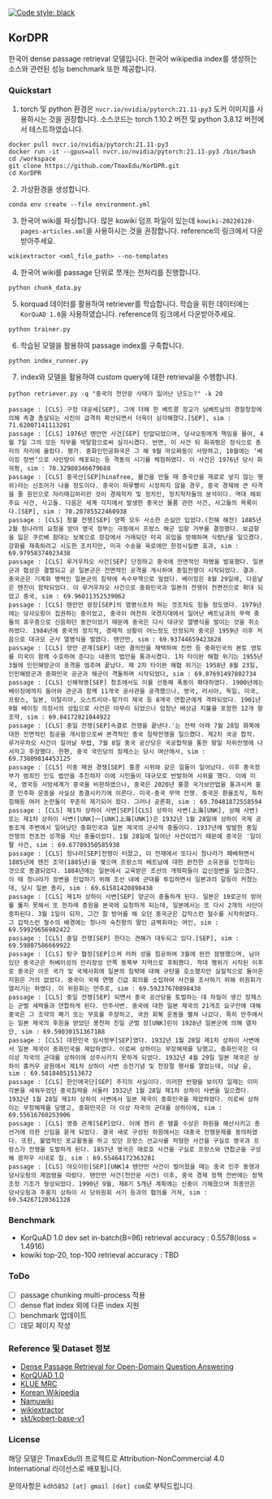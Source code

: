 
<a href="https://github.com/psf/black"><img alt="Code style: black" src="https://img.shields.io/badge/code%20style-black-000000.svg"></a>


## KorDPR

한국어 dense passage retrieval 모델입니다. 한국어 wikipedia index를 생성하는 소스와 관련된 성능 benchmark 또한 제공합니다.

### Quickstart

1. torch 및 python 환경은 `nvcr.io/nvidia/pytorch:21.11-py3` 도커 이미지를 사용하시는 것을 권장합니다.
소스코드는 torch 1.10.2 버전 및 python 3.8.12 버전에서 테스트하였습니다.

```
docker pull nvcr.io/nvidia/pytorch:21.11-py3
docker run -it --gpus=all nvcr.io/nvidia/pytorch:21.11-py3 /bin/bash
cd /workspace
git clone https://github.com/TmaxEdu/KorDPR.git
cd KorDPR
```

2. 가상환경을 생성합니다.

```
conda env create --file environment.yml
```

3. 한국어 wiki를 파싱합니다. 많은 kowiki 덤프 파일이 있는데 `kowiki-20220120-pages-articles.xml`을 사용하시는 것을 권장합니다. reference의 링크에서 다운받아주세요.

```
wikiextractor <xml_file_path> --no-templates
```

4. 한국어 wiki를 passage 단위로 쪼개는 전처리를 진행합니다.

```
python chunk_data.py 
```

5. korquad 데이터를 활용하여 retriever를 학습합니다. 학습을 위한 데이터에는 `KorQuAD 1.0`을 사용하였습니다. reference의 링크에서 다운받아주세요.

```
python trainer.py
```

6. 학습된 모델을 활용하여 passage index를 구축합니다.
```
python index_runner.py
```

7. index와 모델을 활용하여 custom query에 대한 retrieval을 수행합니다. 
```
python retriever.py -q "중국의 천안문 사태가 일어난 년도는?" -k 20
```
```
passage : [CLS] 구정 대공세[SEP], 그에 더해 한 베트콩 장교가 남베트남의 경찰청장에 의해 즉결 총살되는 사진이 급격히 확산되면서 더욱더 심각해졌다.[SEP], sim : 71.62007141113281
passage : [CLS] 1976년 톈안먼 사건[SEP] 탄압되었으며, 덩샤오핑에게 책임을 물어, 4월 7일 그의 모든 직무를 박탈함으로써 실각시켰다. 반면, 이 사건 뒤 화궈펑은 정식으로 총리의 자리에 올랐다. 평가. 중화인민공화국은 그 해 9월 마오쩌둥이 사망하고, 10월에는 ‘베이징 정변’으로 사인방이 체포되는 등 격동의 시기를 체험하였다. 이 사건은 1976년 당시 화궈펑, sim : 70.32980346679688
passage : [CLS] 중국산[SEP]hinafree, 물건을 만들 때 중국산을 재료로 넣지 않는 행위)라는 신조어가 나올 정도이다. 중국이 하루빨리 시정하지 않을 경우, 중국 경제에 큰 타격을 줄 원인으로 자리매김하리란 것이 경제학자 및 정치인, 정치학자들의 분석이다. 역대 해외 주요 사건, 사고들. 다음은 세계 각지에서 발생한 중국산 물품 관련 사건, 사고들의 목록이다.[SEP], sim : 70.20785522460938
passage : [CLS] 청불 전쟁[SEP] 양쪽 모두 사소한 손실만 입었다.(진해 해전) 1885년 2월 청나라의 요청을 받아 영국 정부는 극동에서 프랑스 해군 입항 거부를 결정했다. 보급항을 잃은 쿠르베 함대는 보복으로 장강에서 거래되던 미곡 유입을 방해하며 식량난을 일으켰다. 강화를 재촉하려고 시도한 조치지만, 미곡 수송을 육로에만 한정시킬뿐 효과, sim : 69.97958374023438
passage : [CLS] 루거우차오 사건[SEP] 단정하고 중국에 전면적인 파병을 발표했다. 일본군과 협상은 결렬되고 곧 일본군은 전면적인 공격을 개시하여 중일전쟁이 시작되었다. 결과. 중국군은 기계화 병력인 일본군의 침략에 속수무책으로 밀렸다. 베이징은 8월 29일에, 다음날은 톈진이 함락되었다. 이 루거우차오 사건으로 중화민국과 일본의 전쟁이 전면전으로 확대 되었고 중국, sim : 69.96011352539062
passage : [CLS] 톈안먼 광장[SEP]의 열병식조차 하는 것조차도 힘들 정도였다. 1979년에는 덩샤오핑이 집권하는 중이었고, 중국이 여전히 국경지대에서 일어난 베트남과의 무력 충돌의 휴우증으로 신음하던 동안이었기 때문에 중국은 다시 대규모 열병식을 벌이는 것을 취소하였다. 1984년에 중국의 정치적, 경제적 상황이 어느정도 안정되자 중국은 1959년 이후 처음으로 대규모 군사 열병식을 벌였다. 톈안먼, sim : 69.93744659423828
passage : [CLS] 양안 관계[SEP] 대만 결의안을 채택하여 진먼 등 중화민국의 본토 영토를 미국이 함께 수호하여 준다는 내용의 법안을 통과시켰다. 1차 타이완 해협 위기는 1955년 3월에 인민해방군이 포격을 멈추며 끝났다. 제 2차 타이완 해협 위기는 1958년 8월 23일, 인민해방군과 중화민국 공군과 해군이 격돌하며 시작되었다, sim : 69.87691497802734
passage : [CLS] 신해혁명[SEP] 청조에서도 이를 선동해 폭동이 확대하였다. 1900년에는 베이징에까지 들어와 관군과 함께 11개국 공사관을 공격했으나, 영국, 러시아, 독일, 미국, 프랑스, 일본, 이탈리아, 오스트리아-헝가리 제국 등 8개국 연합군에게 격파되었다. 1901년 9월 베이징 의정서의 성립으로 사건은 마무리 되었으나 엄청난 배상금 지불을 포함한 12개 항 조약, sim : 69.84172821044922
passage : [CLS] 중일 전쟁[SEP]속결로 전쟁을 끝낸다.'는 전략 아래 7월 28일 화북에 대한 전면적인 침공을 개시함으로써 본격적인 중국 침략전쟁을 일으켰다. 제2차 국공 합작. 루거우차오 사건이 일어날 무렵, 7월 8일 중국 공산당은 국공합작을 통한 항일 자위전쟁에 나서자고 주장했다. 한편, 중국 국민당의 장제스는 당시 여산에서, sim : 69.73809814453125
passage : [CLS] 미중 패권 경쟁[SEP] 홍콩 시위와 같은 일들이 일어났다. 이후 중국정부가 범죄인 인도 법안을 추진하자 이에 시민들이 대규모로 반발하여 시위를 했다. 이에 미국, 영국등 서방세계가 중국을 비판하였으나, 중국은 2020년 홍콩 국가보안법을 통과시켜 홍콩 민주화 운동을 사실상 종결시키기에 이른다. 미국-중국 무역 전쟁. 중국은 환율조작, 특허침해등 여러 논란들이 꾸준히 제기되어 왔다. 그러나 공론화, sim : 69.70481872558594
passage : [CLS] 제1차 상하이 사변[SEP][CLS] 상하이 사변(上海[UNK], 상해 사변) 또는 제1차 상하이 사변([UNK]一[UNK]上海[UNK])은 1932년 1월 28일에 상하이 국제 공동조계 주변에서 일어났던 중화민국과 일본 제국의 군사적 충돌이다. 1937년에 발발한 중일 전쟁의 전초전 성격을 지닌 충돌이었다. 1월 28일에 일어난 사건이었기 때문에 중국은 '일이팔 사건, sim : 69.67709350585938
passage : [CLS] 청나라[SEP]전쟁이 터졌고, 이 전재에서 또다시 청나라가 패배하면서 1885년에 톈진 조약(1885년)을 맺으며 프랑스의 베트남에 대한 완전한 소유권을 인정하는 것으로 종결되었다. 1884년에는 일본에서 교육받은 조선의 개혁파들이 갑신정변을 일으켰다. 이 때 청나라가 정변을 진압하기 위해 조선 내에 군대를 투입하면서 일본과의 갈등이 커졌는데, 당시 일본 총리, sim : 69.61581420898438
passage : [CLS] 제1차 상하이 사변[SEP] 양군이 충돌하게 된다. 일본은 19로군의 방어를 뚫지 못해서 또 한차례 증원을 본국에 요청하게 되는데, 일본에서는 또 다시 2개의 사단이 증파된다. 3월 1일이 되자, 그간 잘 방어를 해 오던 중국군은 갑작스런 철수를 시작하였다. 그 갑작스런 철수의 배경에는 청나라 숙친왕의 딸인 금벽휘라는 여인, sim : 69.59929656982422
passage : [CLS] 중일 전쟁[SEP] 한다는 견해가 대두되고 있다.[SEP], sim : 69.59807586669922
passage : [CLS] 탕구 협정[SEP]으켜 러허 성을 침공하여 3월에 완전 점령했으며, 남아있던 중국군은 허베이성의 만리장성 안쪽 동북부 지역으로 후퇴했다. 적대 행위가 시작된 이후로 중국은 이웃 국가 및 국제사회에 일본의 침략에 대해 규탄을 호소했지만 실질적으로 돌아온 지원은 거의 없었다. 중국이 국제 연맹 긴급 회의를 소집하여 사건을 조사하기 위해 위원회가 열리기는 하였다. 이 위원회는 만주로, sim : 69.59237670898438
passage : [CLS] 중일 전쟁[SEP] 되면서 중국 공산당을 토벌하는 데 차질이 생긴 장제스는 군벌 세력들과 연합하게 된다. 만주사변. 중국에 대한 일본 제국의 21개조 요구안에 대해 중국은 그 조약의 폐기 또는 무효를 주장하고, 국권 회복 운동을 펼쳐 나갔다. 특히 만주에서는 일본 제국의 후원을 받았던 봉천파 친일 군벌 장[UNK]린이 1928년 일본군에 의해 열차안, sim : 69.59030151367188
passage : [CLS] 대한민국 임시정부[SEP]였다. 1932년 1월 28일 제1차 상하이 사변에서 일본 제국이 중화민국을 제압하였다. 이로써 상하이는 무장해제를 당했고, 중화민국은 더 이상 자국의 군대를 상하이에 상주시키지 못하게 되었다. 1932년 4월 29일 일본 제국은 상하이 훙커우 공원에서 제1차 상하이 사변 승전기념 및 천장절 행사를 열었는데, 이날 윤, sim : 69.58184051513672
passage : [CLS] 한인애국단[SEP] 주지의 사실이다. 이러한 반향을 보이자 일제는 이미 각본을 세워두었던 중국침략을 서둘러 1932년 1월 28일 제1차 상하이 사변을 일으켰다. 1932년 1월 28일 제1차 상하이 사변에서 일본 제국이 중화민국을 제압하였다. 이로써 상하이는 무장해제를 당했고, 중화민국은 더 이상 자국의 군대를 상하이에, sim : 69.55616760253906
passage : [CLS] 영중 관계[SEP]았다. 이에 헨리 존 템플 수상은 하원을 해산시키고 총선거에 의한 신임을 묻게 되었다. 결국 새로 구성된 하원에서는 대중국 전쟁문제를 동의하였다. 또한, 불법적인 포교활동을 하고 있던 프랑스 선교사를 처형한 사건을 구실로 영국과 프랑스가 전쟁을 도발하게 된다. 1857년 영국은 애로호 사건을 구실로 프랑스와 연합군을 구성해 광저우 시내로 침, sim : 69.55464172363281
passage : [CLS] 야오이린[SEP][UNK]4 톈안먼 사건이 벌어졌을 때는 중국 민주 동맹과 덩샤오핑의 계엄령을 따랐다. 톈안먼 사건(천안문 사건) 이후, 중국 경제 정책 전반에는 정책 조정 기조가 형성되었다. 1990년 9월, 제8기 5개년 계획에는 신중이 기해졌으며 최종안은 덩샤오핑과 주룽지 상하이 시 당위원회 서기 등과의 협의를 거쳐, sim : 69.54267120361328
```


### Benchmark

- KorQuAD 1.0 dev set in-batch(B=96) retrieval accuracy : 0.5578(loss = 1.4916)
- kowiki top-20, top-100 retrieval accuracy : TBD 


### ToDo

- [ ] passage chunking multi-process 적용
- [ ] dense flat index 외에 다른 index 지원
- [ ] benchmark 업데이트
- [ ] 데모 페이지 작성

### Reference 및 Dataset 정보

- [Dense Passage Retrieval for Open-Domain Question Answering](https://arxiv.org/abs/2004.04906)
- [KorQUAD 1.0](https://korquad.github.io/KorQuad%201.0/)
- [KLUE MRC](https://github.com/KLUE-benchmark/KLUE/tree/main/klue_benchmark/klue-mrc-v1.1)
- [Korean Wikipedia](https://dumps.wikimedia.org/kowiki/20220120/)
- [Namuwiki](https://mu-star.net/wikidb#dump-namuwiki)
- [wikiextractor](https://github.com/attardi/wikiextractor)
- [skt/kobert-base-v1](https://github.com/SKTBrain/KoBERT)


### License 

해당 모델은 TmaxEdu의 프로젝트로 Attribution-NonCommercial 4.0 International 라이선스로 배포됩니다.

문의사항은 `kdh5852 [at] gmail [dot] com`로 부탁드립니다.
